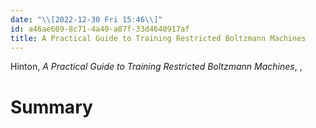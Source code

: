```yaml
---
date: "\\[2022-12-30 Fri 15:46\\]"
id: a46ae609-8c71-4a40-a87f-33d4640917af
title: A Practical Guide to Training Restricted Boltzmann Machines
---
```


Hinton, *A Practical Guide to Training Restricted Boltzmann Machines*, ,

# Summary
